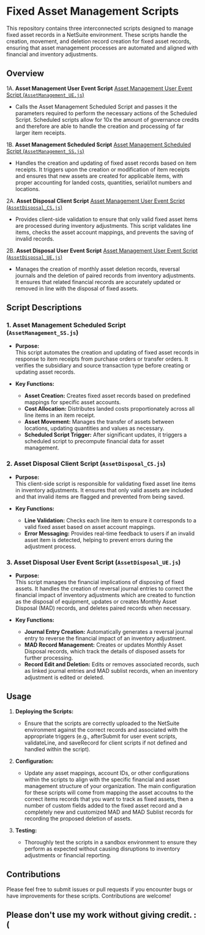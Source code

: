 # Fixed Asset Management Scripts

This repository contains three interconnected scripts designed to manage fixed asset records in a NetSuite environment. These scripts handle the creation, movement, and deletion record creation for fixed asset records, ensuring that asset management processes are automated and aligned with financial and inventory adjustments.

## Overview

1A. **Asset Management User Event Script** [Asset Management User Event Script (`AssetManagement_UE.js`)](https://github.com/Samuel-Dainton/NetSuite-Asset-Management/blob/main/AssetManagement_UE.js)
   - Calls the Asset Management Scheduled Script and passes it the parameters required to perform the necessary actions of the Scheduled Script. Scheduled scripts allow for 10x the amount of governance credits and therefore are able to handle the creation and processing of far larger item receipts.
     
1B. **Asset Management Scheduled Script** [Asset Management Scheduled Script (`AssetManagement_SS.js`)](https://github.com/Samuel-Dainton/NetSuite-Asset-Management/blob/main/AssetManagement_SS.js)
   - Handles the creation and updating of fixed asset records based on item receipts. It triggers upon the creation or modification of item receipts and ensures that new assets are created for applicable items, with proper accounting for landed costs, quantities, serial/lot numbers and locations.

2A. **Asset Disposal Client Script** [Asset Management User Event Script (`AssetDisposal_CS.js`)](https://github.com/Samuel-Dainton/NetSuite-Asset-Management/blob/main/AssetDisposal_CS.js)

   - Provides client-side validation to ensure that only valid fixed asset items are processed during inventory adjustments. This script validates line items, checks the asset account mappings, and prevents the saving of invalid records.

2B. **Asset Disposal User Event Script** [Asset Management User Event Script (`AssetDisposal_UE.js`)](https://github.com/Samuel-Dainton/NetSuite-Asset-Management/blob/main/AssetDisposal_UE.js)

   - Manages the creation of monthly asset deletion records, reversal journals and the deletion of paired records from inventory adjustments. It ensures that related financial records are accurately updated or removed in line with the disposal of fixed assets.

## Script Descriptions

### 1. Asset Management Scheduled Script (`AssetManagement_SS.js`)

- **Purpose:**  
  This script automates the creation and updating of fixed asset records in response to item receipts from purchase orders or transfer orders. It verifies the subsidiary and source transaction type before creating or updating asset records.

- **Key Functions:**
  - **Asset Creation:** Creates fixed asset records based on predefined mappings for specific asset accounts.
  - **Cost Allocation:** Distributes landed costs proportionately across all line items in an item receipt.
  - **Asset Movement:** Manages the transfer of assets between locations, updating quantities and values as necessary.
  - **Scheduled Script Trigger:** After significant updates, it triggers a scheduled script to precompute financial data for asset management.

### 2. Asset Disposal Client Script (`AssetDisposal_CS.js`)

- **Purpose:**  
  This client-side script is responsible for validating fixed asset line items in inventory adjustments. It ensures that only valid assets are included and that invalid items are flagged and prevented from being saved.

- **Key Functions:**
  - **Line Validation:** Checks each line item to ensure it corresponds to a valid fixed asset based on asset account mappings.
  - **Error Messaging:** Provides real-time feedback to users if an invalid asset item is detected, helping to prevent errors during the adjustment process.

### 3. Asset Disposal User Event Script (`AssetDisposal_UE.js`)

- **Purpose:**  
  This script manages the financial implications of disposing of fixed assets. It handles the creation of reversal journal entries to correct the financial impact of inventory adjustments which are created to function as the disposal of equipment, updates or creates Monthly Asset Disposal (MAD) records, and deletes paired records when necessary.

- **Key Functions:**
  - **Journal Entry Creation:** Automatically generates a reversal journal entry to reverse the financial impact of an inventory adjustment.
  - **MAD Record Management:** Creates or updates Monthly Asset Disposal records, which track the details of disposed assets for further processing.
  - **Record Edit and Deletion:** Edits or removes associated records, such as linked journal entries and MAD sublist records, when an inventory adjustment is edited or deleted.

## Usage

1. **Deploying the Scripts:**
   - Ensure that the scripts are correctly uploaded to the NetSuite environment against the correct records and associated with the appropriate triggers (e.g., afterSubmit for user event scripts, validateLine, and saveRecord for client scripts if not defined and handled within the script).
   
2. **Configuration:**
   - Update any asset mappings, account IDs, or other configurations within the scripts to align with the specific financial and asset management structure of your organization. The main configuration for these scripts will come from mapping the asset accoutns to the correct items records that you want to track as fixed assets, then a number of custom fields added to the fixed asset record and a completely new and customized MAD and MAD Sublist records for recording the proposed deletion of assets.

3. **Testing:**
   - Thoroughly test the scripts in a sandbox environment to ensure they perform as expected without causing disruptions to inventory adjustments or financial reporting.

## Contributions

Please feel free to submit issues or pull requests if you encounter bugs or have improvements for these scripts. Contributions are welcome!

## Please don't use my work without giving credit. :(
